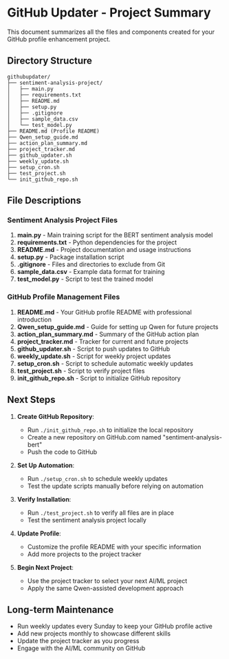 # GitHub Updater - Project Summary

This document summarizes all the files and components created for your GitHub profile enhancement project.

## Directory Structure

```
githubupdater/
├── sentiment-analysis-project/
│   ├── main.py
│   ├── requirements.txt
│   ├── README.md
│   ├── setup.py
│   ├── .gitignore
│   ├── sample_data.csv
│   └── test_model.py
├── README.md (Profile README)
├── Qwen_setup_guide.md
├── action_plan_summary.md
├── project_tracker.md
├── github_updater.sh
├── weekly_update.sh
├── setup_cron.sh
├── test_project.sh
└── init_github_repo.sh
```

## File Descriptions

### Sentiment Analysis Project Files
1. **main.py** - Main training script for the BERT sentiment analysis model
2. **requirements.txt** - Python dependencies for the project
3. **README.md** - Project documentation and usage instructions
4. **setup.py** - Package installation script
5. **.gitignore** - Files and directories to exclude from Git
6. **sample_data.csv** - Example data format for training
7. **test_model.py** - Script to test the trained model

### GitHub Profile Management Files
1. **README.md** - Your GitHub profile README with professional introduction
2. **Qwen_setup_guide.md** - Guide for setting up Qwen for future projects
3. **action_plan_summary.md** - Summary of the GitHub action plan
4. **project_tracker.md** - Tracker for current and future projects
5. **github_updater.sh** - Script to push updates to GitHub
6. **weekly_update.sh** - Script for weekly project updates
7. **setup_cron.sh** - Script to schedule automatic weekly updates
8. **test_project.sh** - Script to verify project files
9. **init_github_repo.sh** - Script to initialize GitHub repository

## Next Steps

1. **Create GitHub Repository**:
   - Run `./init_github_repo.sh` to initialize the local repository
   - Create a new repository on GitHub.com named "sentiment-analysis-bert"
   - Push the code to GitHub

2. **Set Up Automation**:
   - Run `./setup_cron.sh` to schedule weekly updates
   - Test the update scripts manually before relying on automation

3. **Verify Installation**:
   - Run `./test_project.sh` to verify all files are in place
   - Test the sentiment analysis project locally

4. **Update Profile**:
   - Customize the profile README with your specific information
   - Add more projects to the project tracker

5. **Begin Next Project**:
   - Use the project tracker to select your next AI/ML project
   - Apply the same Qwen-assisted development approach

## Long-term Maintenance

- Run weekly updates every Sunday to keep your GitHub profile active
- Add new projects monthly to showcase different skills
- Update the project tracker as you progress
- Engage with the AI/ML community on GitHub